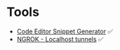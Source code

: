 # Tools

* [Code Editor Snippet Generator](https://snippet-generator.app/) ✅
* [NGROK - Localhost tunnels](https://ngrok.com/) ✅

